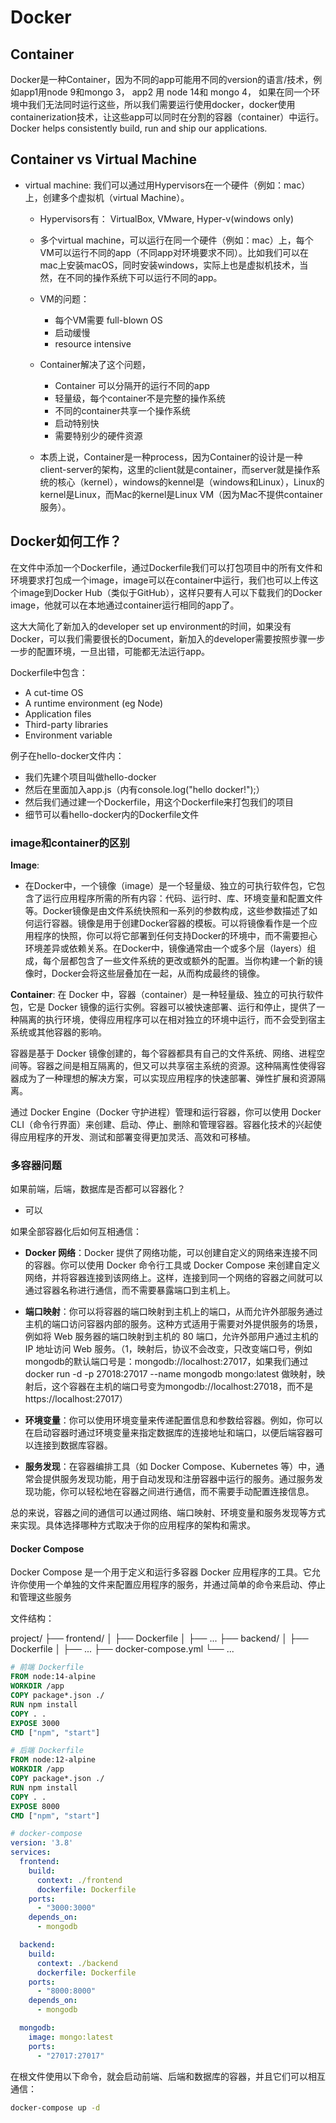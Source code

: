 # Docker

## Container 

Docker是一种Container，因为不同的app可能用不同的version的语言/技术，例如app1用node 9和mongo 3， app2 用 node 14和 mongo 4， 如果在同一个环境中我们无法同时运行这些，所以我们需要运行使用docker，docker使用containerization技术，让这些app可以同时在分割的容器（container）中运行。
Docker helps consistently build, run and ship our applications.

## Container vs Virtual Machine

- virtual machine: 我们可以通过用Hypervisors在一个硬件（例如：mac）上，创建多个虚拟机（virtual Machine）。
  - Hypervisors有： VirtualBox, VMware, Hyper-v(windows only)
  - 多个virtual machine，可以运行在同一个硬件（例如：mac）上，每个VM可以运行不同的app（不同app对环境要求不同）。比如我们可以在mac上安装macOS，同时安装windows，实际上也是虚拟机技术，当然，在不同的操作系统下可以运行不同的app。
  - VM的问题：
    - 每个VM需要 full-blown OS
    - 启动缓慢
    - resource intensive

  - Container解决了这个问题，
    - Container 可以分隔开的运行不同的app
    - 轻量级，每个container不是完整的操作系统
    - 不同的container共享一个操作系统
    - 启动特别快
    - 需要特别少的硬件资源

  - 本质上说，Container是一种process，因为Container的设计是一种client-server的架构，这里的client就是container，而server就是操作系统的核心（kernel），windows的kennel是（windows和Linux），Linux的kernel是Linux，而Mac的kernel是Linux VM（因为Mac不提供container服务）。


## Docker如何工作？

在文件中添加一个Dockerfile，通过Dockerfile我们可以打包项目中的所有文件和环境要求打包成一个image，image可以在container中运行，我们也可以上传这个image到Docker Hub（类似于GitHub），这样只要有人可以下载我们的Docker image，他就可以在本地通过container运行相同的app了。

这大大简化了新加入的developer set up environment的时间，如果没有Docker，可以我们需要很长的Document，新加入的developer需要按照步骤一步一步的配置环境，一旦出错，可能都无法运行app。

Dockerfile中包含：
- A cut-time OS
- A runtime environment (eg Node)
- Application files
- Third-party libraries
- Environment variable


例子在hello-docker文件内：

- 我们先建个项目叫做hello-docker
- 然后在里面加入app.js（内有console.log("hello docker!");）
- 然后我们通过建一个Dockerfile，用这个Dockerfile来打包我们的项目
- 细节可以看hello-docker内的Dockerfile文件


### image和container的区别
 
**Image**:
- 在Docker中，一个镜像（image）是一个轻量级、独立的可执行软件包，它包含了运行应用程序所需的所有内容：代码、运行时、库、环境变量和配置文件等。Docker镜像是由文件系统快照和一系列的参数构成，这些参数描述了如何运行容器。镜像是用于创建Docker容器的模板。可以将镜像看作是一个应用程序的快照，你可以将它部署到任何支持Docker的环境中，而不需要担心环境差异或依赖关系。在Docker中，镜像通常由一个或多个层（layers）组成，每个层都包含了一些文件系统的更改或额外的配置。当你构建一个新的镜像时，Docker会将这些层叠加在一起，从而构成最终的镜像。

**Container**:
在 Docker 中，容器（container）是一种轻量级、独立的可执行软件包，它是 Docker 镜像的运行实例。容器可以被快速部署、运行和停止，提供了一种隔离的执行环境，使得应用程序可以在相对独立的环境中运行，而不会受到宿主系统或其他容器的影响。

容器是基于 Docker 镜像创建的，每个容器都具有自己的文件系统、网络、进程空间等。容器之间是相互隔离的，但又可以共享宿主系统的资源。这种隔离性使得容器成为了一种理想的解决方案，可以实现应用程序的快速部署、弹性扩展和资源隔离。

通过 Docker Engine（Docker 守护进程）管理和运行容器，你可以使用 Docker CLI（命令行界面）来创建、启动、停止、删除和管理容器。容器化技术的兴起使得应用程序的开发、测试和部署变得更加灵活、高效和可移植。

### 多容器问题

如果前端，后端，数据库是否都可以容器化？
- 可以

如果全部容器化后如何互相通信：
- **Docker 网络**：Docker 提供了网络功能，可以创建自定义的网络来连接不同的容器。你可以使用 Docker 命令行工具或 Docker Compose 来创建自定义网络，并将容器连接到该网络上。这样，连接到同一个网络的容器之间就可以通过容器名称进行通信，而不需要暴露端口到主机上。

- **端口映射**：你可以将容器的端口映射到主机上的端口，从而允许外部服务通过主机的端口访问容器内部的服务。这种方式适用于需要对外提供服务的场景，例如将 Web 服务器的端口映射到主机的 80 端口，允许外部用户通过主机的 IP 地址访问 Web 服务。（1，映射后，协议不会改变，只改变端口号，例如mongodb的默认端口号是：mongodb://localhost:27017，如果我们通过docker run -d -p 27018:27017 --name mongodb mongo:latest 做映射，映射后，这个容器在主机的端口号变为mongodb://localhost:27018，而不是https://localhost:27017）

- **环境变量**：你可以使用环境变量来传递配置信息和参数给容器。例如，你可以在启动容器时通过环境变量来指定数据库的连接地址和端口，以便后端容器可以连接到数据库容器。

- **服务发现**：在容器编排工具（如 Docker Compose、Kubernetes 等）中，通常会提供服务发现功能，用于自动发现和注册容器中运行的服务。通过服务发现功能，你可以轻松地在容器之间进行通信，而不需要手动配置连接信息。

总的来说，容器之间的通信可以通过网络、端口映射、环境变量和服务发现等方式来实现。具体选择哪种方式取决于你的应用程序的架构和需求。

#### Docker Compose

Docker Compose 是一个用于定义和运行多容器 Docker 应用程序的工具。它允许你使用一个单独的文件来配置应用程序的服务，并通过简单的命令来启动、停止和管理这些服务

文件结构：

project/
├── frontend/
│   ├── Dockerfile
│   ├── ...
├── backend/
│   ├── Dockerfile
│   ├── ...
├── docker-compose.yml
└── ...

```Dockerfile
# 前端 Dockerfile
FROM node:14-alpine
WORKDIR /app
COPY package*.json ./
RUN npm install
COPY . .
EXPOSE 3000
CMD ["npm", "start"]
```

```Dockerfile
# 后端 Dockerfile
FROM node:12-alpine
WORKDIR /app
COPY package*.json ./
RUN npm install
COPY . .
EXPOSE 8000
CMD ["npm", "start"]
```

```yaml
# docker-compose
version: '3.8'
services:
  frontend:
    build:
      context: ./frontend
      dockerfile: Dockerfile
    ports:
      - "3000:3000"
    depends_on:
      - mongodb

  backend:
    build:
      context: ./backend
      dockerfile: Dockerfile
    ports:
      - "8000:8000"
    depends_on:
      - mongodb

  mongodb:
    image: mongo:latest
    ports:
      - "27017:27017"
```

在根文件使用以下命令，就会启动前端、后端和数据库的容器，并且它们可以相互通信：
```bash
docker-compose up -d
```
